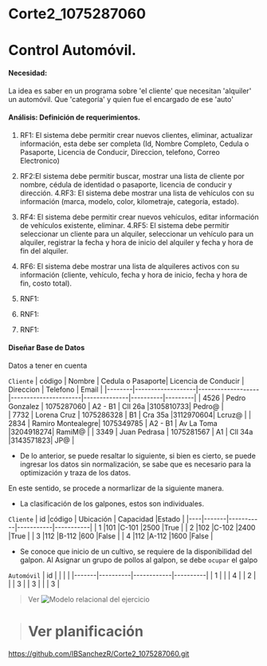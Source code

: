 # Corte2_1075287060
# Control Automóvil. 

#### Necesidad:  
La idea es saber en un programa sobre 'el cliente' que necesitan 'alquiler' un automóvil. Que 'categoría' y quien fue el encargado de ese 'auto'



#### Análisis: Definición de requerimientos. 

1. RF1: El sistema debe permitir crear nuevos clientes, eliminar, actualizar información, esta debe ser completa (Id, Nombre Completo, Cedula o Pasaporte, Licencia de Conducir, Direccion, telefono, Correo Electronico) 
2. RF2:El sistema debe permitir buscar,  mostrar una lista de cliente por nombre, cédula de identidad o pasaporte, licencia de conducir y dirección.
4.RF3: El sistema debe mostrar una lista de vehículos con su información (marca, modelo, color, kilometraje, categoría, estado).
3. RF4: El sistema debe permitir crear nuevos vehículos, editar información de vehículos existente,  eliminar.
4.RF5: El sistema debe permitir seleccionar un cliente para un alquiler, seleccionar un vehículo para un alquiler,  registrar la fecha y hora de inicio del alquiler y fecha y hora de fin del alquiler.
5. RF6: El sistema debe mostrar una lista de alquileres activos con su información (cliente, vehículo, fecha y hora de inicio, fecha y hora de fin, costo total).


1. RNF1: 
2. RNF1: 
3. RNF1: 

#### Diseñar Base de Datos
Datos a tener en cuenta


`Cliente`
| código | Nombre            | Cedula o Pasaporte| Licencia de Conducir |  Direccion   | Telefono | Email   |
|--------|-------------------|-------------------|----------------------|--------------|----------|---------|
|  4526  | Pedro Gonzalez    | 1075287060        |     A2 - B1          |     Cll 26a  |3105810733|  Pedro@ |  
|  7732  | Lorena Cruz       | 1075286328        |        B1            |     Cra 35a  |3112970604|  Lcruz@ |
|  2834  | Ramiro Montealegre| 1075349785        |     A2 - B1          |   Av La Toma |3204918274|  RamiM@ |
|  3349  | Juan Pedrasa      | 1075281567        |        A1            |     Cll 34a  |3143571823|   JP@   |

* De lo anterior, se puede resaltar lo siguiente, si bien es cierto, se puede ingresar los datos sin normalización, se sabe que es necesario para la optimización y traza de los datos. 

En este sentido, se procede a normarlizar de la siguiente manera. 

* La clasificación de los galpones, estos son individuales. 

`Cliente`
| id |código | Ubicación | Capacidad |Estado     |
|----|-------|-----------|-----------|-----------|
|  1 |101    |C-101      |2500       |True       |
|  2 |102    |C-102      |2400       |True       |
|  3 |112    |B-112      |600        |False      |
|  4 |112    |A-112      |1600       |False      |

* Se conoce que inicio de un cultivo, se requiere de la disponibilidad del galpon. Al Asignar un grupo de pollos al galpon, se debe `ocupar` el galpo  

`Automóvil`
| id    |          |            |          | 
|-------|----------|------------|----------|
|   1   |          |            |   4      |
|   2   |          |            |   3      |
|   3   |          |            |   3      |


> Ver
![Modelo relacional del ejercicio](bd/MR.png)

># Ver planificación 
 https://github.com/IBSanchezR/Corte2_1075287060.git
